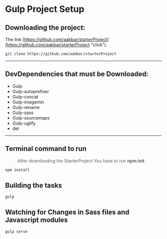 
# __Gulp Project Setup__

## Downloading the project:
The link [https://github.com/aakbar/starterProject](https://github.com/aakbar/starterProject "click").
```bash
git clone https://github.com/aakbar/starterProject
```

---
## DevDependencies that must be Downloaded: 
* Gulp
* Gulp-autoprefixer
* Gulp-concat
* Gulp-imagemin
* Gulp-rename
* Gulp-sass
* Gulp-sourcemaps
* Gulp-uglify
* del
---

## Terminal command to run
> After downloading the StarterProject You have to run __npm init__.
```bash
npm install
```
## Building the tasks
```bash
gulp
```
## Watching for Changes in Sass files and Javascript modules
```bash
gulp serve
```

